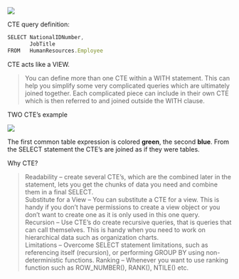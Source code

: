 ![](https://github.com/AlexaWu/SQL-Questions/blob/main/SQL%20illustration/Common-Table-Expression-Basic.png)

CTE query definition:
```javascript
SELECT NationalIDNumber,
       JobTitle
FROM   HumanResources.Employee
```

CTE acts like a VIEW.

>You can define more than one CTE within a WITH statement. This can help you simplify some very complicated queries which are ultimately joined together. Each complicated piece can include in their own CTE which is then referred to and joined outside the WITH clause.

TWO CTE’s example

![](https://github.com/AlexaWu/SQL-Questions/blob/main/SQL%20illustration/Two%20CTE.jpg)

The first common table expression is colored **green**, the second **blue**. From the SELECT statement the CTE’s are joined as if they were tables.

Why CTE?

>Readability – create several CTE’s, which are the combined later in the statement, lets you get the chunks of data you need and combine them in a final SELECT.\
Substitute for a View – You can substitute a CTE for a view. This is handy if you don’t have permissions to create a view object or you don’t want to create one as it is only used in this one query.\
Recursion – Use CTE’s do create recursive queries, that is queries that can call themselves. This is handy when you need to work on hierarchical data such as organization charts.\
Limitations – Overcome SELECT statement limitations, such as referencing itself (recursion), or performing GROUP BY using non-deterministic functions.
Ranking – Whenever you want to use ranking function such as ROW_NUMBER(), RANK(), NTILE() etc.
